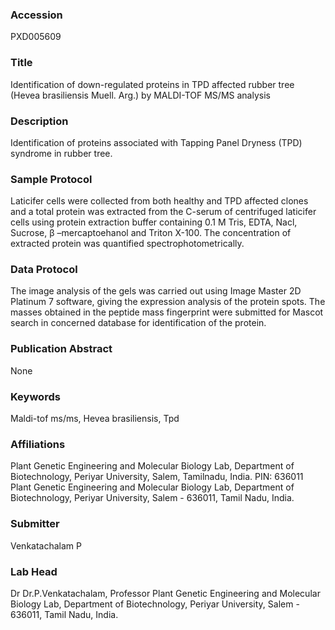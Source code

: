 ### Accession
PXD005609

### Title
Identification of down-regulated proteins in TPD affected rubber tree (Hevea brasiliensis Muell. Arg.) by MALDI-TOF MS/MS analysis

### Description
Identification of proteins associated with Tapping Panel Dryness (TPD) syndrome in rubber tree.

### Sample Protocol
Laticifer cells were collected from both healthy and TPD affected clones and a total protein was extracted from the C-serum of centrifuged laticifer cells using protein extraction buffer containing 0.1 M Tris, EDTA, Nacl, Sucrose, β –mercaptoehanol and Triton X-100. The concentration of extracted protein was quantified spectrophotometrically.

### Data Protocol
The image analysis of the gels was carried out using Image Master 2D Platinum 7 software, giving the expression analysis of the protein spots. The masses obtained in the peptide mass fingerprint were submitted for Mascot search in concerned database for identification of the protein.

### Publication Abstract
None

### Keywords
Maldi-tof ms/ms, Hevea brasiliensis, Tpd

### Affiliations
Plant Genetic Engineering and Molecular Biology Lab,
Department of Biotechnology,
Periyar University,
Salem,
Tamilnadu, India.
PIN: 636011
Plant Genetic Engineering and Molecular Biology Lab, Department of Biotechnology, Periyar University, Salem - 636011, Tamil Nadu, India.

### Submitter
Venkatachalam P

### Lab Head
Dr Dr.P.Venkatachalam, Professor
Plant Genetic Engineering and Molecular Biology Lab, Department of Biotechnology, Periyar University, Salem - 636011, Tamil Nadu, India.


